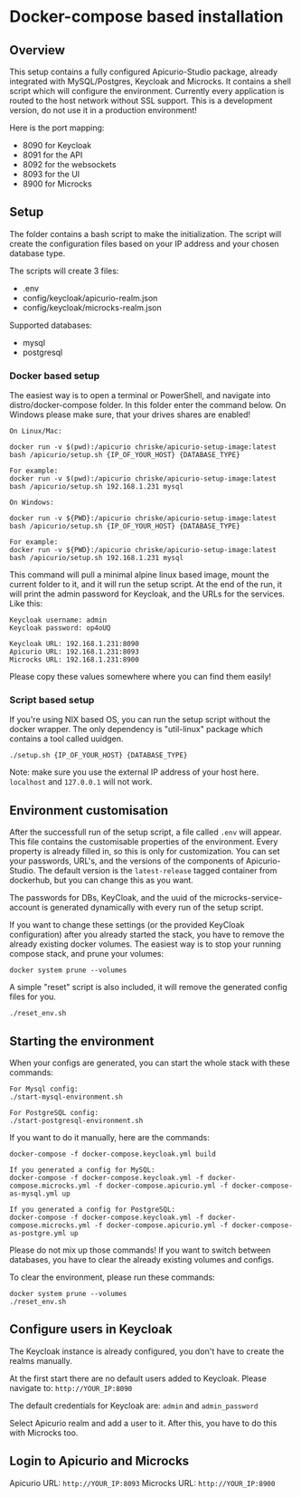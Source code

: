 # Docker-compose based installation

## Overview

This setup contains a fully configured Apicurio-Studio package, already integrated with MySQL/Postgres, Keycloak and Microcks. It contains a shell script which will configure the environment. Currently every application is routed to the host network without SSL support. This is a development version, do not use it in a production environment!

Here is the port mapping:
- 8090 for Keycloak
- 8091 for the API
- 8092 for the websockets
- 8093 for the UI
- 8900 for Microcks

## Setup

The folder contains a bash script to make the initialization. The script will create the configuration files based on your IP address and your chosen database type.

The scripts will create 3 files:
- .env
- config/keycloak/apicurio-realm.json
- config/keycloak/microcks-realm.json

Supported databases:
- mysql
- postgresql

### Docker based setup

The easiest way is to open a terminal or PowerShell, and navigate into distro/docker-compose folder. In this folder enter the command below. On Windows please make sure, that your drives shares are enabled!

```
On Linux/Mac:

docker run -v $(pwd):/apicurio chriske/apicurio-setup-image:latest bash /apicurio/setup.sh {IP_OF_YOUR_HOST} {DATABASE_TYPE}

For example:
docker run -v $(pwd):/apicurio chriske/apicurio-setup-image:latest bash /apicurio/setup.sh 192.168.1.231 mysql
```

```
On Windows:

docker run -v ${PWD}:/apicurio chriske/apicurio-setup-image:latest bash /apicurio/setup.sh {IP_OF_YOUR_HOST} {DATABASE_TYPE}

For example:
docker run -v ${PWD}:/apicurio chriske/apicurio-setup-image:latest bash /apicurio/setup.sh 192.168.1.231 mysql
```

This command will pull a minimal alpine linux based image, mount the current folder to it, and it will run the setup script. At the end of the run, it will print the admin password for Keycloak, and the URLs for the services. Like this:

```
Keycloak username: admin
Keycloak password: op4oUQ

Keycloak URL: 192.168.1.231:8090
Apicurio URL: 192.168.1.231:8093
Microcks URL: 192.168.1.231:8900

```

Please copy these values somewhere where you can find them easily!

### Script based setup

If you're using NIX based OS, you can run the setup script without the docker wrapper. The only dependency is "util-linux" package which contains a tool called uuidgen.

```
./setup.sh {IP_OF_YOUR_HOST} {DATABASE_TYPE}
```

Note: make sure you use the external IP address of your host here.  `localhost` and `127.0.0.1` will not work.

## Environment customisation

After the successfull run of the setup script, a file called `.env` will appear. This file contains the customisable properties of the environment. Every property is already filled in, so this is only for customization. You can set your passwords, URL's, and the versions of the components of Apicurio-Studio. The default version is the `latest-release` tagged container from dockerhub, but you can change this as you want.

The passwords for DBs, KeyCloak, and the uuid of the microcks-service-account is generated dynamically with every run of the setup script.

If you want to change these settings (or the provided KeyCloak configuration) after you already started the stack, you have to remove the already existing docker volumes. The easiest way is to stop your running compose stack, and prune your volumes:

```
docker system prune --volumes
```

A simple "reset" script is also included, it will remove the generated config files for you.

```
./reset_env.sh
```

## Starting the environment

When your configs are generated, you can start the whole stack with these commands:

```
For Mysql config:
./start-mysql-environment.sh

For PostgreSQL config:
./start-postgresql-environment.sh
```

If you want to do it manually, here are the commands:

```
docker-compose -f docker-compose.keycloak.yml build

If you generated a config for MySQL:
docker-compose -f docker-compose.keycloak.yml -f docker-compose.microcks.yml -f docker-compose.apicurio.yml -f docker-compose-as-mysql.yml up

If you generated a config for PostgreSQL:
docker-compose -f docker-compose.keycloak.yml -f docker-compose.microcks.yml -f docker-compose.apicurio.yml -f docker-compose-as-postgre.yml up

```

Please do not mix up those commands! If you want to switch between databases, you have to clear the already existing volumes and configs.

To clear the environment, please run these commands:

```
docker system prune --volumes
./reset_env.sh
```

## Configure users in Keycloak

The Keycloak instance is already configured, you don't have to create the realms manually.

At the first start there are no default users added to Keycloak. Please navigate to:
`http://YOUR_IP:8090`

The default credentials for Keycloak are: `admin` and `admin_password`

Select Apicurio realm and add a user to it. After this, you have to do this with Microcks too.


## Login to Apicurio and Microcks

Apicurio URL: `http://YOUR_IP:8093`
Microcks URL: `http://YOUR_IP:8900`

